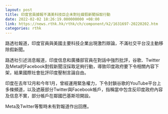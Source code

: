 ```yaml
---
layout: post
title: 印度官員據報不滿美科技巨企未對社媒假新聞採取行動
date: 2022-02-02 18:26:19.000000000 +08:00
link: https://news.rthk.hk/rthk/ch/component/k2/1631697-20220202.htm
categories: rthk
---
```


路透社報道，印度官員與美國主要科技企業出現激烈辯論，不滿社交平台沒主動移除假新聞。

路透社引述消息報道，印度信息和廣播部官員在對話中強烈批評，谷歌、Twitter及Meta的Facebook對假新聞沒採取足夠行動，導致印度政府要下令相關內容下架，結果國際社會批評印度壓制言論自由。

印度在去年12月和今年1月，曾經運用緊急權力，下令封鎖谷歌的YouTube平台上多條頻道，以及遮蔽部分Twitter與Facebook帳戶，指稱當中包含反印度政府內容及信息不實，部分帳戶在鄰國巴基斯坦開設。

Meta及Twitter等暫時未有對報道作出回應。
